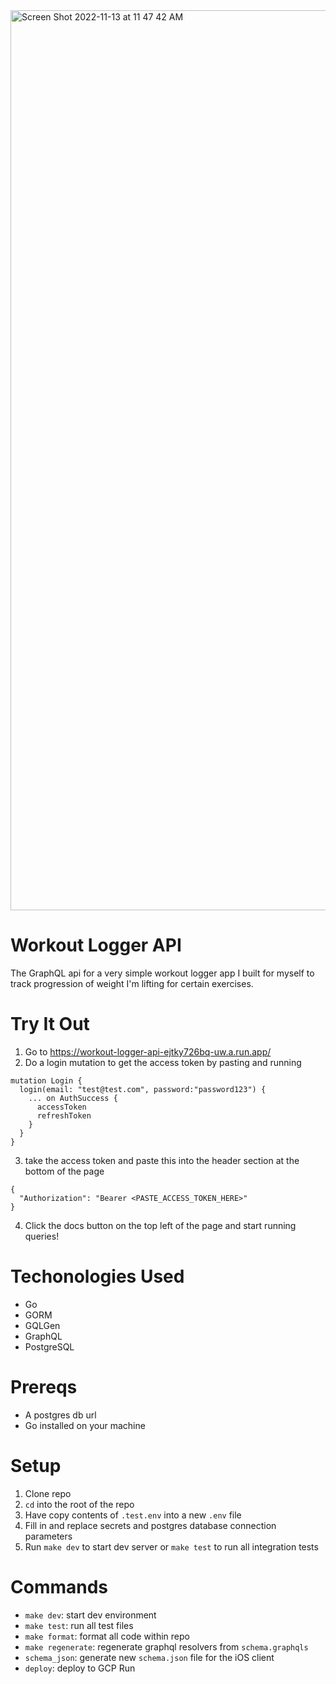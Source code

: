 <img width="1440" alt="Screen Shot 2022-11-13 at 11 47 42 AM" src="https://user-images.githubusercontent.com/46465568/201538851-99b051a7-b084-4919-993c-93f7efffd447.png">

# Workout Logger API

The GraphQL api for a very simple workout logger app I built for myself to track progression of weight I'm lifting for certain exercises.

# Try It Out

1. Go to https://workout-logger-api-ejtky726bq-uw.a.run.app/
2. Do a login mutation to get the access token by pasting and running

```
mutation Login {
  login(email: "test@test.com", password:"password123") {
    ... on AuthSuccess {
      accessToken
      refreshToken
    }
  }
}
```

3. take the access token and paste this into the header section at the bottom of the page

```
{
  "Authorization": "Bearer <PASTE_ACCESS_TOKEN_HERE>"
}
```

4. Click the docs button on the top left of the page and start running queries!

# Techonologies Used

- Go
- GORM
- GQLGen
- GraphQL
- PostgreSQL

# Prereqs

- A postgres db url
- Go installed on your machine

# Setup

1. Clone repo
2. `cd` into the root of the repo
3. Have copy contents of `.test.env` into a new `.env` file
4. Fill in and replace secrets and postgres database connection parameters
5. Run `make dev` to start dev server or `make test` to run all integration tests

# Commands

- `make dev`: start dev environment
- `make test`: run all test files
- `make format`: format all code within repo
- `make regenerate`: regenerate graphql resolvers from `schema.graphqls`
- `schema_json`: generate new `schema.json` file for the iOS client
- `deploy`: deploy to GCP Run
